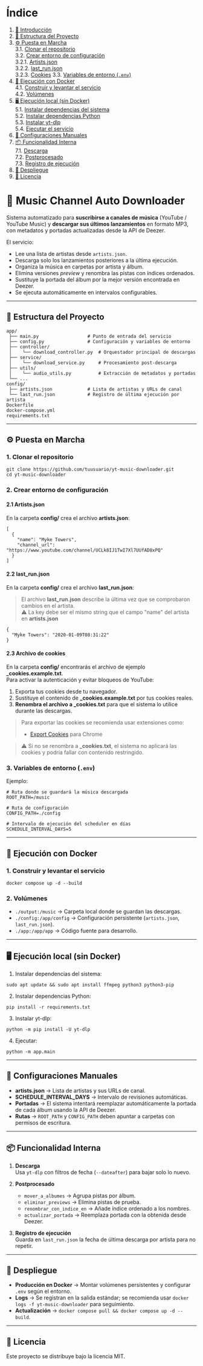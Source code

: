 # Índice

1. [🎵 Introducción](#-introducción)  
2. [📂 Estructura del Proyecto](#-estructura-del-proyecto)  
3. [⚙️ Puesta en Marcha](#-puesta-en-marcha)  
   3.1. [Clonar el repositorio](#1-clonar-el-repositorio)  
   3.2. [Crear entorno de configuración](#2-crear-entorno-de-configuración)  
      3.2.1. [Artists.json](#21-artistsjson)  
      3.2.2. [last_run.json](#22-last_runjson)  
      3.2.3. [Cookies](#23-cookies) 
   3.3. [Variables de entorno (`.env`)](#3-variables-de-entorno-env)  
4. [🐳 Ejecución con Docker](#-ejecución-con-docker)  
   4.1. [Construir y levantar el servicio](#1-construir-y-levantar-el-servicio)  
   4.2. [Volúmenes](#2-volúmenes)  
5. [🖥️ Ejecución local (sin Docker)](#️-ejecución-local-sin-docker)  
   5.1. [Instalar dependencias del sistema](#1-instalar-dependencias-del-sistema)  
   5.2. [Instalar dependencias Python](#2-instalar-dependencias-python)  
   5.3. [Instalar yt-dlp](#3-instalar-yt-dlp)  
   5.4. [Ejecutar el servicio](#4-ejecutar-el-servicio)  
6. [🔧 Configuraciones Manuales](#-configuraciones-manuales)  
7. [📦 Funcionalidad Interna](#-funcionalidad-interna)  
   7.1. [Descarga](#1-descarga)  
   7.2. [Postprocesado](#2-postprocesado)  
   7.3. [Registro de ejecución](#3-registro-de-ejecución)  
8. [🚀 Despliegue](#-despliegue)  
9. [📜 Licencia](#-licencia)  



# 🎵 Music Channel Auto Downloader

Sistema automatizado para **suscribirse a canales de música** (YouTube / YouTube Music) y **descargar sus últimos lanzamientos** en formato MP3, con metadatos y portadas actualizadas desde la API de Deezer.

El servicio:
- Lee una lista de artistas desde `artists.json`.
- Descarga solo los lanzamientos posteriores a la última ejecución.
- Organiza la música en carpetas por artista y álbum.
- Elimina versiones *preview* y renombra las pistas con índices ordenados.
- Sustituye la portada del álbum por la mejor versión encontrada en Deezer.
- Se ejecuta automáticamente en intervalos configurables.

---

## 📂 Estructura del Proyecto

````
app/
 ├── main.py                  # Punto de entrada del servicio
 ├── config.py                # Configuración y variables de entorno
 ├── controller/
 │    └── download_controller.py  # Orquestador principal de descargas
 ├── service/
 │    └── download_service.py     # Procesamiento post-descarga
 ├── utils/
 │    └── audio_utils.py          # Extracción de metadatos y portadas
 └── ...
config/
 ├── artists.json             # Lista de artistas y URLs de canal
 └── last_run.json            # Registro de última ejecución por artista
Dockerfile
docker-compose.yml
requirements.txt
````

---

## ⚙️ Puesta en Marcha

### 1. Clonar el repositorio
````
git clone https://github.com/tuusuario/yt-music-downloader.git
cd yt-music-downloader
````

### 2. Crear entorno de configuración

#### 2.1 Artists.json
En la carpeta **config/** crea el archivo **artists.json**:
````
[
  {
    "name": "Myke Towers",
    "channel_url": "https://www.youtube.com/channel/UCLk8IJ1TwI7Xl7UUfAD8xPQ"
  }
]
````

#### 2.2 last_run.json
En la carpeta **config/** crea el archivo **last_run.json**:  
> El archivo **last_run.json** describe la última vez que se comprobaron cambios en el artista.  
> ⚠️ La key debe ser el mismo string que el campo "name" del artista en **artists.json**  

````
{
  "Myke Towers": "2020-01-09T08:31:22"
}
````

#### 2.3 Archivo de cookies
En la carpeta **config/** encontrarás el archivo de ejemplo **_cookies.example.txt**.  
Para activar la autenticación y evitar bloqueos de YouTube:  
1. Exporta tus cookies desde tu navegador.  
2. Sustituye el contenido de **_cookies.example.txt** por tus cookies reales.  
3. **Renombra el archivo a _cookies.txt** para que el sistema lo utilice durante las descargas.  

> Para exportar las cookies se recomienda usar extensiones como:   
> - [Export Cookies](https://chromewebstore.google.com/detail/get-cookiestxt-locally/cclelndahbckbenkjhflpdbgdldlbecc) para Chrome

> ⚠️ Si no se renombra a **_cookies.txt**, el sistema no aplicará las cookies y podría fallar con contenido restringido.

### 3. Variables de entorno (`.env`)
Ejemplo:
````
# Ruta donde se guardará la música descargada
ROOT_PATH=/music

# Ruta de configuración
CONFIG_PATH=./config

# Intervalo de ejecución del scheduler en días
SCHEDULE_INTERVAL_DAYS=5
````

---

## 🐳 Ejecución con Docker

### 1. Construir y levantar el servicio
````
docker compose up -d --build
````

### 2. Volúmenes
- `./output:/music` → Carpeta local donde se guardan las descargas.
- `./config:/app/config` → Configuración persistente (`artists.json`, `last_run.json`).
- `./app:/app/app` → Código fuente para desarrollo.

---

## 🖥️ Ejecución local (sin Docker)

1. Instalar dependencias del sistema:
````
sudo apt update && sudo apt install ffmpeg python3 python3-pip
````

2. Instalar dependencias Python:
````
pip install -r requirements.txt
````

3. Instalar yt-dlp:
````
python -m pip install -U yt-dlp
````

4. Ejecutar:
````
python -m app.main
````

---

## 🔧 Configuraciones Manuales

- **artists.json** → Lista de artistas y sus URLs de canal.
- **SCHEDULE_INTERVAL_DAYS** → Intervalo de revisiones automáticas.
- **Portadas** → El sistema intentará reemplazar automáticamente la portada de cada álbum usando la API de Deezer.
- **Rutas** → `ROOT_PATH` y `CONFIG_PATH` deben apuntar a carpetas con permisos de escritura.

---

## 📦 Funcionalidad Interna

1. **Descarga**  
   Usa `yt-dlp` con filtros de fecha (`--dateafter`) para bajar solo lo nuevo.
   
2. **Postprocesado**  
   - `mover_a_albumes` → Agrupa pistas por álbum.
   - `eliminar_previews` → Elimina pistas de prueba.
   - `renombrar_con_indice_en` → Añade índice ordenado a los nombres.
   - `actualizar_portada` → Reemplaza portada con la obtenida desde Deezer.

3. **Registro de ejecución**  
   Guarda en `last_run.json` la fecha de última descarga por artista para no repetir.

---

## 🚀 Despliegue

- **Producción en Docker** → Montar volúmenes persistentes y configurar `.env` según el entorno.
- **Logs** → Se registran en la salida estándar; se recomienda usar `docker logs -f yt-music-downloader` para seguimiento.
- **Actualización** → `docker compose pull && docker compose up -d --build`.

---

## 📜 Licencia
Este proyecto se distribuye bajo la licencia MIT.  
